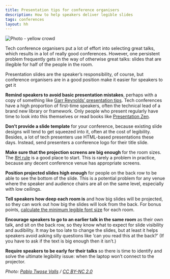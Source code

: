 ```yaml
---
title: Presentation tips for conference organisers
description: How to help speakers deliver legible slides
tags: conferences
layout: hh
---
```


![Photo - yellow crowd](crowd.jpg)

Tech conference organisers put a lot of effort into selecting great talks, which results in a lot of really good conferences. However, one persistent problem frequently gets in the way of otherwise great talks: slides that are illegible for half of the people in the room.

Presentation slides are the speaker’s responsibility, of course, but conference organisers are in a good position make it easier for speakers to get it 

**Remind speakers to avoid basic presentation mistakes**, perhaps with a copy of something like [Garr Reynolds’ presentation tips](http://www.garrreynolds.com/Presentation/pdf/presentation_tips.pdf). Tech conferences have a high proportion of first-time speakers, often the technical lead of a brand new library or framework. Only people who present regularly have time to look into this themselves or read books like [Presentation Zen](http://books.google.co.uk/books/about/Presentation_Zen.html?id=m1xt5IMJbXAC).

**Don’t provide a slide template** for your conference, because existing slide designs will tend to get squeezed into it, often at the cost of legibility. Besides, a lot of tech presenters use HTML-based presentations these days. Instead, send presenters a conference logo for their title slide.

**Make sure that the projection screens are big enough** for the room sizes. The [8H rule](http://uwf.edu/ddawson/graphics/8h.htm) is a good place to start. This is rarely a problem in practice, because any decent conference venue has appropriate screens.

**Position projected slides high enough** for people on the back row to be able to see the bottom of the slide. This is a potential problem for any venue where the speaker and audience chairs are all on the same level, especially with low ceilings. 

**Tell speakers how deep each room is** and how big slides will be projected, so they can work out how big the slides will look from the back. For bonus points, [calculate the minimum legible font size](http://masterview.ikonosnewmedia.com/2002/07/15/legibility_rules_to_determine_best.htm) for each room.

**Encourage speakers to go to an earlier talk in the same room** as their own talk, and sit on the back row, so they know what to expect for slide visibility and audibility. It may be too late to change the slides, but at least it helps speakers avoid asking silly questions like ‘can you read this at the back?’ (If you have to ask if the text is big enough then it isn’t.)

**Require speakers to be early for their talks** so there is time to identify and solve the ultimate legibility issue: when the laptop won’t connect to the projector. 


_Photo: [Pablo Twose Valls](https://www.flickr.com/photos/twose/887903401) / [CC BY-NC 2.0](https://creativecommons.org/licenses/by-nc/2.0//)_
